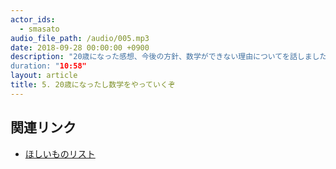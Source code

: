 ```yaml
---
actor_ids:
  - smasato
audio_file_path: /audio/005.mp3
date: 2018-09-28 00:00:00 +0900
description: "20歳になった感想、今後の方針、数学ができない理由についてを話しました。
duration: "10:58"
layout: article
title: 5. 20歳になったし数学をやっていくぞ
---
```


## 関連リンク

- [ほしいものリスト](http://amzn.asia/i55veV4)
